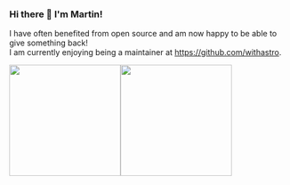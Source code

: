 ### Hi there 👋 I'm Martin!
I have often benefited from open source and am now happy to be able to give something back!\
I am currently enjoying being a maintainer at https://github.com/withastro.

<!-- [![@martrapp Astro contributions](https://astro.badg.es/v1/contributor/martrapp.svg)](https://astro.badg.es/v1/contributor/martrapp/) -->
<img height="200" src="https://github-readme-stats.vercel.app/api?username=martrapp&show_icons=true&rank_icon=github&theme=transparent"><img height="200" src="https://github-readme-stats.vercel.app/api/top-langs/?username=martrapp&layout=compact&size_weight=0.5&count_weight=0.5&theme=transparent&langs_count=8">
